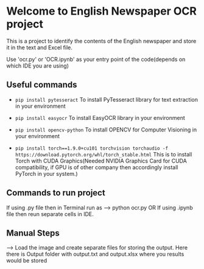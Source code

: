 # Welcome to English Newspaper OCR project

This is a project to identify the contents of the English newspaper and store it in the text and Excel file.

Use 'ocr.py' or 'OCR.ipynb' as your entry point of the code(depends on which IDE you are using)

## Useful commands

* `pip install pytesseract`      To install PyTesseract library for text extraction in your environment
* `pip install easyocr`          To install EasyOCR library in your environment
* `pip install opencv-python`    To install OPENCV for Computer Visioning in your environment

* `pip install torch==1.9.0+cu101 torchvision torchaudio -f https://download.pytorch.org/whl/torch_stable.html`               This is to install Torch with CUDA Graphics(Needed NVIDIA Graphics Card for CUDA compatibility, if GPU is of other company then accordingly install PyTorch in your system.)

## Commands to run project

If using .py file then in Terminal run as --> python ocr.py 
                          OR
If using .ipynb file then reun separate cells in IDE.

## Manual Steps

--> Load the image and create separate files for storing the output. 
Here there is Output folder with output.txt and output.xlsx where you results would be stored


